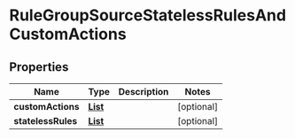 

# RuleGroupSourceStatelessRulesAndCustomActions


## Properties

| Name | Type | Description | Notes |
|------------ | ------------- | ------------- | -------------|
|**customActions** | [**List**](List.md) |  |  [optional] |
|**statelessRules** | [**List**](List.md) |  |  [optional] |



